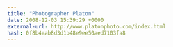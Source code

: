 ```yaml
---
title: "Photographer Platon"
date: 2008-12-03 15:39:29 +0000
external-url: http://www.platonphoto.com/index.html
hash: 0f8b4eab8d3d1b48e9ee50aed7103fa8
---
```



